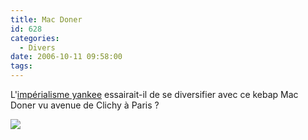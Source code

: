 ```yaml
---
title: Mac Doner
id: 628
categories:
  - Divers
date: 2006-10-11 09:58:00
tags:
---
```


L'[impérialisme yankee](http://www.mcdonalds.fr/) essairait-il de se diversifier avec ce kebap Mac Doner vu avenue de Clichy à Paris&nbsp;?

![](/images/mac_doner.jpg)